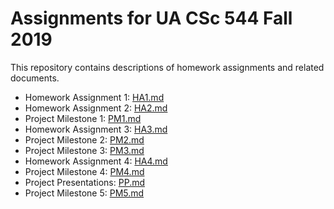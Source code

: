 # Assignments for UA CSc 544 Fall 2019

This repository contains descriptions of homework assignments and related documents.

- Homework Assignment 1: [HA1.md](HA1.md)
- Homework Assignment 2: [HA2.md](HA2.md)
- Project Milestone 1: [PM1.md](PM1.md)
- Homework Assignment 3: [HA3.md](HA3.md)
- Project Milestone 2: [PM2.md](PM2.md)
- Project Milestone 3: [PM3.md](PM3.md)
- Homework Assignment 4: [HA4.md](HA4.md)
- Project Milestone 4: [PM4.md](PM4.md)
- Project Presentations: [PP.md](PP.md)
- Project Milestone 5: [PM5.md](PM5.md)
